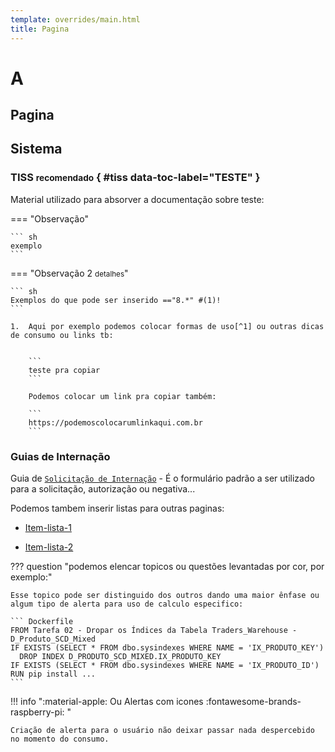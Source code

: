 ```yaml
---
template: overrides/main.html
title: Pagina
---
```


# A

## Pagina

## Sistema

### TISS <small>recomendado</small> { #tiss data-toc-label="TESTE" }

Material utilizado para absorver a documentação sobre teste:

=== "Observação"

    ``` sh
    exemplo
    ```

=== "Observação 2 <small>detalhes</small>"

    ``` sh
    Exemplos do que pode ser inserido =="8.*" #(1)!
    ```

    1.  Aqui por exemplo podemos colocar formas de uso[^1] ou outras dicas de consumo ou links tb: 
        
        
        ```
        teste pra copiar
        ```

        Podemos colocar um link pra copiar também:

        ```
        https://podemoscolocarumlinkaqui.com.br
        ```

  [^1]:
    Lembra que colocamos como "Formas de uso", um topico que podemos colocar aqui na parte inferior pra descrever outro ponto.


### Guias de Internação

Guia de [`Solicitação de Internação`][Solicitacaodelink] - É o formulário padrão a ser utilizado para a solicitação, autorização ou negativa...

  [Solicitacaodelink]: #whith-Solicitacaodelink



Podemos tambem inserir listas para outras paginas:

- [Item-lista-1]
- [Item-lista-2]

  
  [item-lista-1]: https://beacons.ai/wuldson
  [item-lista-2]: https://github.com/wuldson-franco/Mkdocs_Markdown

??? question "podemos elencar topicos ou questões levantadas por cor, por exemplo:"

    Esse topico pode ser distinguido dos outros dando uma maior ênfase ou algum tipo de alerta para uso de calculo especifico:

    ``` Dockerfile
    FROM Tarefa 02 - Dropar os Índices da Tabela Traders_Warehouse - D_Produto_SCD_Mixed
    IF EXISTS (SELECT * FROM dbo.sysindexes WHERE NAME = 'IX_PRODUTO_KEY')
      DROP INDEX D_PRODUTO_SCD_MIXED.IX_PRODUTO_KEY
    IF EXISTS (SELECT * FROM dbo.sysindexes WHERE NAME = 'IX_PRODUTO_ID')
    RUN pip install ...
    ```
    

!!! info ":material-apple: Ou Alertas com icones :fontawesome-brands-raspberry-pi: "

    Criação de alerta para o usuário não deixar passar nada despercebido no momento do consumo.

 
  [third-party image]: https://github.com/afritzler/mkdocs-material



